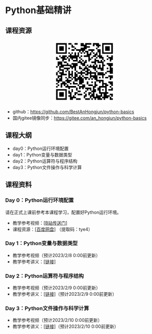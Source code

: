 # Python基础精讲
## 课程资源
<div style="text-align:center; border:greensolid1px;">
<img alt="" src="markdown/qrcode.png"  style="display:inline-block;" width="200"/>
</div>

* github：https://github.com/BestAnHongjun/python-basics
* 国内gitee镜像同步：https://gitee.com/an_hongjun/python-basics
## 课程大纲
* day0：Python运行环境配置
* day1：Python变量与数据类型
* day2：Python运算符与程序结构
* day3：Python文件操作与科学计算

## 课程资料
### Day 0：Python运行环境配置
请在正式上课前参考本课程学习，配置好Python运行环境。
* 教学参考视频：[[B站传送门]](https://www.bilibili.com/video/BV1DL4y1b7G2/?spm_id_from=333.999.0.0&vd_source=8d5b18c3e81d76ac1d81cb328e0d506b)
* 课程资源：[[百度网盘]](https://pan.baidu.com/s/1FXBCt6gtozkHHC3OaqK8JQ) （提取码：tye4）

### Day 1：Python变量与数据类型
* 教学参考视频（预计2023/2/8 0:00前更新）
* 教学参考讲义：[[链接]](day1/)

### Day 2：Python运算符与程序结构
* 教学参考视频（预计2023/2/9 0:00前更新）
* 教学参考讲义：[[链接]](day2/)（预计2023/2/9 0:00前更新）

### Day 3：Python文件操作与科学计算
* 教学参考视频（预计2023/2/10 0:00前更新）
* 教学参考讲义：[[链接]](day3/)（预计2023/2/10 0:00前更新）